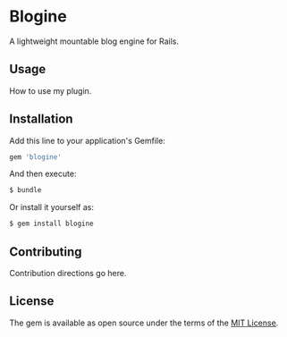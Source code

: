 # Blogine
A lightweight mountable blog engine for Rails.

## Usage
How to use my plugin.

## Installation
Add this line to your application's Gemfile:

```ruby
gem 'blogine'
```

And then execute:
```bash
$ bundle
```

Or install it yourself as:
```bash
$ gem install blogine
```

## Contributing
Contribution directions go here.

## License
The gem is available as open source under the terms of the [MIT License](http://opensource.org/licenses/MIT).
